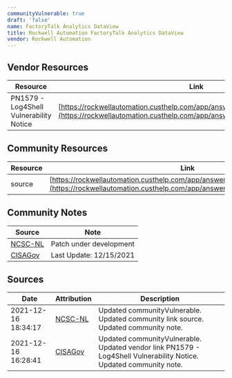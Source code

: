 ```yaml
---
communityVulnerable: true
draft: 'false'
name: FactoryTalk Analytics DataView
title: Rockwell Automation FactoryTalk Analytics DataView
vendor: Rockwell Automation
---
```


## Vendor Resources
| Resource | Link |
| --- | --- |
| PN1579 - Log4Shell Vulnerability Notice | [https://rockwellautomation.custhelp.com/app/answers/answer_view/a_id/1133605](https://rockwellautomation.custhelp.com/app/answers/answer_view/a_id/1133605) |

## Community Resources
| Resource | Link |
| --- | --- |
| source | [https://rockwellautomation.custhelp.com/app/answers/answer_view/a_id/1133605](https://rockwellautomation.custhelp.com/app/answers/answer_view/a_id/1133605) |

## Community Notes
| Source | Note |
| --- | --- |
| [NCSC-NL](https://github.com/NCSC-NL/log4shell/blob/main/software/README.md) | Patch under development |
| [CISAGov](https://raw.githubusercontent.com/cisagov/log4j-affected-db/develop/README.md) | Last Update: 12/15/2021 |

## Sources
| Date | Attribution | Description |
| --- | --- | --- |
| 2021-12-16 18:34:17 | [NCSC-NL](https://github.com/NCSC-NL/log4shell/blob/main/software/README.md) | Updated communityVulnerable. Updated community link source. Updated community note.  |
| 2021-12-16 16:28:41 | [CISAGov](https://raw.githubusercontent.com/cisagov/log4j-affected-db/develop/README.md) | Updated communityVulnerable. Updated vendor link PN1579 - Log4Shell Vulnerability Notice. Updated community note.  |
